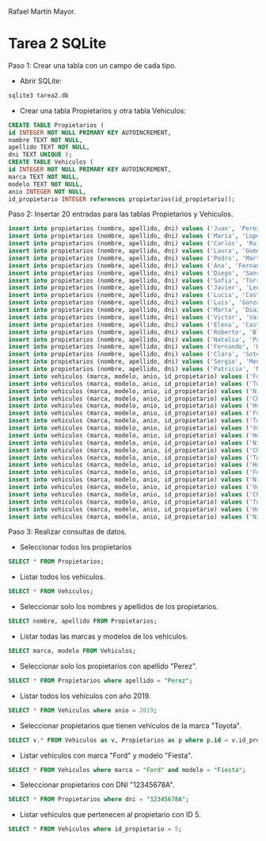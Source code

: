 Rafael Martín Mayor.

# Tarea 2 SQLite

Paso 1: Crear una tabla con un campo de cada tipo.

 - Abrir SQLite:

```sql
sqlite3 tarea2.db
```

- Crear una tabla Propietarios y otra tabla Vehiculos:

```sql
CREATE TABLE Propietarios (
id INTEGER NOT NULL PRIMARY KEY AUTOINCREMENT,
nombre TEXT NOT NULL,
apellido TEXT NOT NULL,
dni TEXT UNIQUE );
CREATE TABLE Vehiculos (
id INTEGER NOT NULL PRIMARY KEY AUTOINCREMENT,
marca TEXT NOT NULL,
modelo TEXT NOT NULL,
anio INTEGER NOT NULL,
id_propietario INTEGER references propietarios(id_propietario));
```

Paso 2: Insertar 20 entradas para las tablas Propietarios y Vehiculos.

```sql
insert into propietarios (nombre, apellido, dni) values ('Juan', 'Perez', '12345678A');
insert into propietarios (nombre, apellido, dni) values ('Maria', 'Lopez', '87654321B');
insert into propietarios (nombre, apellido, dni) values ('Carlos', 'Ruiz', '11111111C');
insert into propietarios (nombre, apellido, dni) values ('Laura', 'Gomez', '22222222D');
insert into propietarios (nombre, apellido, dni) values ('Pedro', 'Martinez', '33333333E');
insert into propietarios (nombre, apellido, dni) values ('Ana', 'Fernandez', '44444444F');
insert into propietarios (nombre, apellido, dni) values ('Diego', 'Sanchez', '55555555G');
insert into propietarios (nombre, apellido, dni) values ('Sofia', 'Torrez', '66666666H');
insert into propietarios (nombre, apellido, dni) values ('Javier', 'Leon', '77777777I');
insert into propietarios (nombre, apellido, dni) values ('Lucia', 'Castillo', '88888888J');
insert into propietarios (nombre, apellido, dni) values ('Luis', 'Gonzalez', '99999999K');
insert into propietarios (nombre, apellido, dni) values ('Marta', 'Diaz', '10101010L');
insert into propietarios (nombre, apellido, dni) values ('Victor', 'Vargas', '11111112M');
insert into propietarios (nombre, apellido, dni) values ('Elena', 'Castro', '12121212N');
insert into propietarios (nombre, apellido, dni) values ('Roberto', 'Blanco', '13131313O');
insert into propietarios (nombre, apellido, dni) values ('Natalia', 'Paredes', '14141414P');
insert into propietarios (nombre, apellido, dni) values ('Fernando', 'Herrera', '15151515Q');
insert into propietarios (nombre, apellido, dni) values ('Clara', 'Soto', '16161616R');
insert into propietarios (nombre, apellido, dni) values ('Sergio', 'Mendoza', '17171717S');
insert into propietarios (nombre, apellido, dni) values ('Patricia', 'Navarro', '18181818T');
insert into vehiculos (marca, modelo, anio, id_propietario) values ('Ford', 'Fiesta', '2019', '1');
insert into vehiculos (marca, modelo, anio, id_propietario) values ('Toyota', 'Corolla', '2018', '2');
insert into vehiculos (marca, modelo, anio, id_propietario) values ('Nissan', 'Sentra', '2020', '3');
insert into vehiculos (marca, modelo, anio, id_propietario) values ('Chevrolet', 'Spark', '2017', '4');
insert into vehiculos (marca, modelo, anio, id_propietario) values ('Honda', 'Civic', '2016', '5');
insert into vehiculos (marca, modelo, anio, id_propietario) values ('Ford', 'Mustang', '2021', '6');
insert into vehiculos (marca, modelo, anio, id_propietario) values ('Toyota', 'RAV4', '2019', '7');
insert into vehiculos (marca, modelo, anio, id_propietario) values ('Volkswagen', 'Golf', '2020', '8');
insert into vehiculos (marca, modelo, anio, id_propietario) values ('Honda', 'CR-V', '2018', '9');
insert into vehiculos (marca, modelo, anio, id_propietario) values ('Nissan', 'Altima', '2017', '10');
insert into vehiculos (marca, modelo, anio, id_propietario) values ('Chevrolet', 'Malibu', '2019', '11');
insert into vehiculos (marca, modelo, anio, id_propietario) values ('Toyota', 'Camry', '2020', '12');
insert into vehiculos (marca, modelo, anio, id_propietario) values ('Honda', 'Accord', '2018', '13');
insert into vehiculos (marca, modelo, anio, id_propietario) values ('Ford', 'Explorer', '2021', '14');
insert into vehiculos (marca, modelo, anio, id_propietario) values ('Nissan', 'Rogue', '2017', '15');
insert into vehiculos (marca, modelo, anio, id_propietario) values ('Volkswagen', 'Jetta', '2019', '16');
insert into vehiculos (marca, modelo, anio, id_propietario) values ('Chevrolet', 'Equinox', '2018', '17');
insert into vehiculos (marca, modelo, anio, id_propietario) values ('Toyota', 'Highlander', '2020', '18');
insert into vehiculos (marca, modelo, anio, id_propietario) values ('Honda', 'Odyssey', '2016', '19');
insert into vehiculos (marca, modelo, anio, id_propietario) values ('Nissan', 'Murano', '2019', '20');
```

Paso 3: Realizar consultas de datos.

- Seleccionar todos los propietarios
```sql
SELECT * FROM Propietarios;
```
- Listar todos los vehículos.
```sql
SELECT * FROM Vehiculos;
```
- Seleccionar solo los nombres y apellidos de los propietarios.
```sql
SELECT nombre, apellido FROM Propietarios;
```
- Listar todas las marcas y modelos de los vehículos.
```sql
SELECT marca, modelo FROM Vehiculos;
```
- Seleccionar solo los propietarios con apellido "Perez".
```sql
SELECT * FROM Propietarios where apellido = "Perez";
```
- Listar todos los vehículos con año 2019.
```sql
SELECT * FROM Vehiculos where anio = 2019;
```
- Seleccionar propietarios que tienen vehículos de la marca "Toyota".
```sql
SELECT v.* FROM Vehiculos as v, Propietarios as p where p.id = v.id_propietario and v. marca = "Toyota";
```
- Listar vehículos con marca "Ford" y modelo "Fiesta".
```sql
SELECT * FROM Vehiculos where marca = "Ford" and modelo = "Fiesta";
```
- Seleccionar propietarios con DNI "12345678A".
```sql
SELECT * FROM Propietarios where dni = "12345678A";
```
- Listar vehículos que pertenecen al propietario con ID 5.
```sql
SELECT * FROM Vehiculos where id_propietario = 5;
```